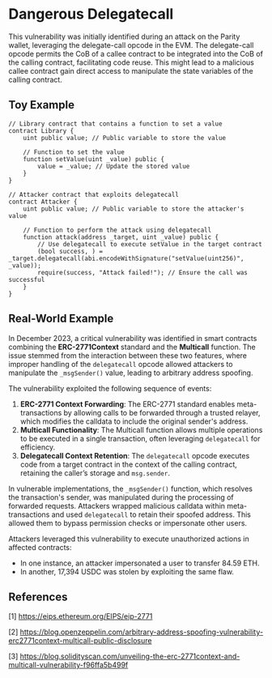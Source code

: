 # Dangerous Delegatecall
This vulnerability was initially identified during an attack on the Parity wallet, leveraging the delegate-call opcode in the EVM. The delegate-call opcode permits the CoB of a callee contract to be integrated into the CoB of the calling contract, facilitating code reuse. 
This might lead to a malicious callee contract gain direct access to manipulate the state variables of the calling contract.

## Toy Example
```Solidity
// Library contract that contains a function to set a value
contract Library {
    uint public value; // Public variable to store the value

    // Function to set the value
    function setValue(uint _value) public {
        value = _value; // Update the stored value
    }
}

// Attacker contract that exploits delegatecall
contract Attacker {
    uint public value; // Public variable to store the attacker's value

    // Function to perform the attack using delegatecall
    function attack(address _target, uint _value) public {
        // Use delegatecall to execute setValue in the target contract
        (bool success, ) = _target.delegatecall(abi.encodeWithSignature("setValue(uint256)", _value));
        require(success, "Attack failed!"); // Ensure the call was successful
    }
}
```

## Real-World Example
In December 2023, a critical vulnerability was identified in smart contracts combining the **ERC-2771Context** standard and the **Multicall** function. The issue stemmed from the interaction between these two features, where improper handling of the `delegatecall` opcode allowed attackers to manipulate the `_msgSender()` value, leading to arbitrary address spoofing.

The vulnerability exploited the following sequence of events:
1. **ERC-2771 Context Forwarding**: The ERC-2771 standard enables meta-transactions by allowing calls to be forwarded through a trusted relayer, which modifies the calldata to include the original sender's address.
2. **Multicall Functionality**: The Multicall function allows multiple operations to be executed in a single transaction, often leveraging `delegatecall` for efficiency.
3. **Delegatecall Context Retention**: The `delegatecall` opcode executes code from a target contract in the context of the calling contract, retaining the caller’s storage and `msg.sender`.

In vulnerable implementations, the `_msgSender()` function, which resolves the transaction's sender, was manipulated during the processing of forwarded requests. Attackers wrapped malicious calldata within meta-transactions and used `delegatecall` to retain their spoofed address. This allowed them to bypass permission checks or impersonate other users.

Attackers leveraged this vulnerability to execute unauthorized actions in affected contracts:
- In one instance, an attacker impersonated a user to transfer 84.59 ETH.
- In another, 17,394 USDC was stolen by exploiting the same flaw.



## References

[1] https://eips.ethereum.org/EIPS/eip-2771

[2] https://blog.openzeppelin.com/arbitrary-address-spoofing-vulnerability-erc2771context-multicall-public-disclosure

[3] https://blog.solidityscan.com/unveiling-the-erc-2771context-and-multicall-vulnerability-f96ffa5b499f
